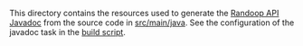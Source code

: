 This directory contains the resources used to generate the
[Randoop API Javadoc](../docs/api) from the source
code in [src/main/java](../src/main/java).
See the configuration of the javadoc task in the [build script](../build.gradle).
